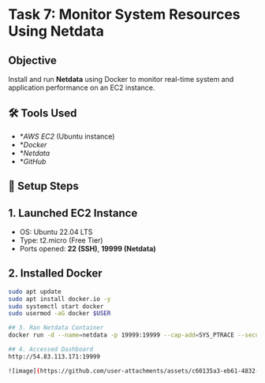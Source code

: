 

# Task 7: Monitor System Resources Using Netdata


##  Objective
Install and run **Netdata** using Docker to monitor real-time system and application performance on an EC2 instance.



## 🛠 Tools Used
- **AWS EC2* (Ubuntu instance)
- **Docker*
- **Netdata*
- **GitHub*


## 🔧 Setup Steps

## 1. Launched EC2 Instance
- OS: Ubuntu 22.04 LTS
- Type: t2.micro (Free Tier)
- Ports opened: **22 (SSH)**, **19999 (Netdata)**

## 2. Installed Docker
```bash
sudo apt update
sudo apt install docker.io -y
sudo systemctl start docker
sudo usermod -aG docker $USER

## 3. Ran Netdata Container
docker run -d --name=netdata -p 19999:19999 --cap-add=SYS_PTRACE --security-opt apparmor=unconfined netdata/netdata

## 4. Accessed Dashboard
http://54.83.113.171:19999

![image](https://github.com/user-attachments/assets/c60135a3-eb61-4832-a194-ff4d10f740c1)

